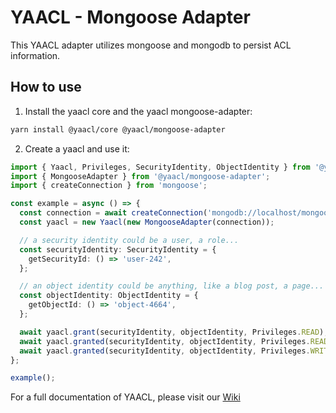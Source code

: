 # YAACL - Mongoose Adapter

This YAACL adapter utilizes mongoose and mongodb to persist ACL information.

## How to use

1. Install the yaacl core and the yaacl mongoose-adapter:

```sh
yarn install @yaacl/core @yaacl/mongoose-adapter
```

2. Create a yaacl and use it:

```ts
import { Yaacl, Privileges, SecurityIdentity, ObjectIdentity } from '@yaacl/core';
import { MongooseAdapter } from '@yaacl/mongoose-adapter';
import { createConnection } from 'mongoose';

const example = async () => {
  const connection = await createConnection('mongodb://localhost/mongoose-adapter-test');
  const yaacl = new Yaacl(new MongooseAdapter(connection));

  // a security identity could be a user, a role...
  const securityIdentity: SecurityIdentity = {
    getSecurityId: () => 'user-242',
  };

  // an object identity could be anything, like a blog post, a page...
  const objectIdentity: ObjectIdentity = {
    getObjectId: () => 'object-4664',
  };

  await yaacl.grant(securityIdentity, objectIdentity, Privileges.READ);
  await yaacl.granted(securityIdentity, objectIdentity, Privileges.READ); // true
  await yaacl.granted(securityIdentity, objectIdentity, Privileges.WRITE); // false
};

example();
```

For a full documentation of YAACL, please visit our [Wiki](https://github.com/jeanfortheweb/yaacl/wiki)
